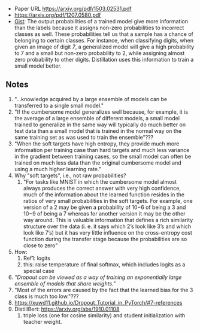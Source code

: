 - Paper URL https://arxiv.org/pdf/1503.02531.pdf
- https://arxiv.org/pdf/1207.0580.pdf
- [Gist](https://github.com/labmlai/annotated_deep_learning_paper_implementations/blob/master/labml_nn/distillation/readme.md): The output probabilities of a trained model give more information than the labels because it assigns non-zero probabilities to incorrect classes as well. These probabilities tell us that a sample has a chance of belonging to certain classes. For instance, when classifying digits, when given an image of digit _7_, a generalized model will give a high probability to 7 and a small but non-zero probability to 2, while assigning almost zero probability to other digits. Distillation uses this information to train a small model better.


## Notes
1. "...knowledge acquired by a large ensemble of models can be transferred to a single small model." 
2. "If the cumbersome model generalizes well because, for example, it is the average of a large ensemble of different models, a small model trained to generalize in the same way will typically do much better on test data than a small model that is trained in the normal way on the same training set as was used to train the ensemble"???
3. "When the soft targets have high entropy, they provide much more information per training case than hard targets and much less variance in the gradient between training cases, so the small model can often be trained on much less data than the original cumbersome model and using a much higher learning rate."
4. Why "soft targets", i.e., not raw probabilities? 
	1. "For tasks like MNIST in which the cumbersome model almost always produces the correct answer with very high confidence, much of the information about the learned function resides in the ratios of very small probabilities in the soft targets. For example, one version of a 2 may be given a probability of 10−6 of being a 3 and 10−9 of being a 7 whereas for another version it may be the other way around. This is valuable information that defines a rich similarity structure over the data (i. e. it says which 2’s look like 3’s and which look like 7’s) but it has very little influence on the cross-entropy cost function during the transfer stage because the probabilities are so close to zero"
5. How:
	1. Ref1: logits
	2. this: raise temperature of final softmax, which includes logits as a special case
6. *"Dropout can be viewed as a way of training an exponentially large ensemble of models that share weights."*
7. "Most of the errors are caused by the fact that the learned bias for the 3 class is much too low."???
8. https://xuwd11.github.io/Dropout_Tutorial_in_PyTorch/#7-references
9. DistillBert: https://arxiv.org/abs/1910.01108
	1. triple loss (one for cosine similarity) and student initialization with teacher weight.